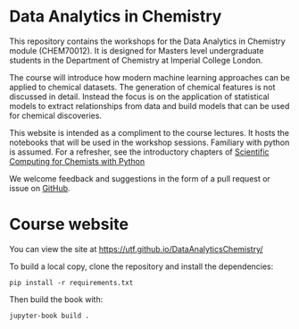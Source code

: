 # Data Analytics in Chemistry

This repository contains the workshops for the Data Analytics in Chemistry module (CHEM70012). It is designed for Masters level undergraduate students in the Department of Chemistry at Imperial College London.

The course will introduce how modern machine learning approaches can be applied to chemical datasets. The generation of chemical features is not discussed in detail. Instead the focus is on the application of statistical models to extract relationships from data and build models that can be used for chemical discoveries.

This website is intended as a compliment to the course lectures. It hosts the notebooks that will be used in the workshop sessions. Familiary with python is assumed. For a refresher, see the introductory chapters of [Scientific Computing for Chemists with Python](https://weisscharlesj.github.io/SciCompforChemists/notebooks/chapter_00/chap_00_notebook.html)

We welcome feedback and suggestions in the form of a pull request or issue on [GitHub](https://github.com/utf/DataAnalyticsChemistry/issues).


# Course website

You can view the site at https://utf.github.io/DataAnalyticsChemistry/

To build a local copy, clone the repository and install the dependencies:

```
pip install -r requirements.txt
```

Then build the book with:

```
jupyter-book build .
```